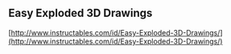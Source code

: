 ## Easy Exploded 3D Drawings
  
  [http://www.instructables.com/id/Easy-Exploded-3D-Drawings/](http://www.instructables.com/id/Easy-Exploded-3D-Drawings/)